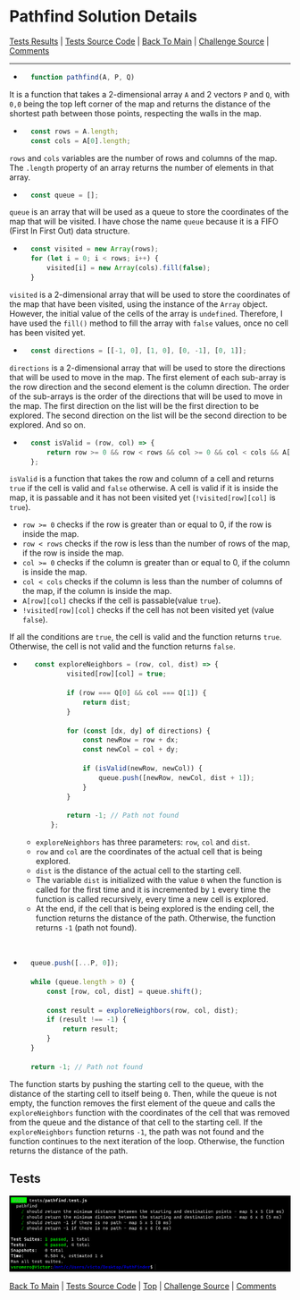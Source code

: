 # Pathfind Solution Details 
[Tests Results](#tests) | [Tests Source Code](./tests/pathfind.test.js) | [Back To Main](../README.md) | [Challenge Source](./pathfind.js) | [Comments](../README.md/#comments-section)

<hr />

* ~~~ javascript
    function pathfind(A, P, Q)
    ~~~

It is a function that takes a 2-dimensional array `A` and 2 vectors `P` and `Q`, with `0,0` being the top left corner of the map and returns the distance of the shortest path between those points, respecting the walls in the map.

* ~~~ javascript
    const rows = A.length;
    const cols = A[0].length;
    ~~~	

`rows` and `cols` variables are the number of rows and columns of the map. The `.length` property of an array returns the number of elements in that array.

* ~~~ javascript
    const queue = [];
    ~~~

`queue` is an array that will be used as a queue to store the coordinates of the map that will be visited. I have chose the name `queue` because it is a FIFO (First In First Out) data structure.

* ~~~ javascript
    const visited = new Array(rows);
    for (let i = 0; i < rows; i++) {
        visited[i] = new Array(cols).fill(false);
    }
    ~~~
`visited` is a 2-dimensional array that will be used to store the coordinates of the map that have been visited, using the instance of the `Array` object. However, the initial value of the cells of the array is `undefined`. Therefore, I have used the `fill()` method to fill the array with `false` values, once no cell has been visited yet.

* ~~~ javascript
    const directions = [[-1, 0], [1, 0], [0, -1], [0, 1]];
    ~~~

`directions` is a 2-dimensional array that will be used to store the directions that will be used to move in the map. The first element of each sub-array is the row direction and the second element is the column direction. The order of the sub-arrays is the order of the directions that will be used to move in the map. The first direction on the list will be the first direction to be explored. The second direction on the list will be the second direction to be explored. And so on.

* ~~~ javascript
    const isValid = (row, col) => {
        return row >= 0 && row < rows && col >= 0 && col < cols && A[row][col] && !visited[row][col];
    };
    ~~~

`isValid` is a function that takes the row and column of a cell and returns `true` if the cell is valid and `false` otherwise. A cell is valid if it is inside the map, it is passable and it has not been visited yet (`!visited[row][col]` is `true`).  
* `row >= 0` checks if the row is greater than or equal to 0, if the row is inside the map.
* `row < rows` checks if the row is less than the number of rows of the map, if the row is inside the map.
* `col >= 0` checks if the column is greater than or equal to 0, if the column is inside the map.
* `col < cols` checks if the column is less than the number of columns of the map, if the column is inside the map.
* `A[row][col]` checks if the cell is passable(value `true`).
* `!visited[row][col]` checks if the cell has not been visited yet (value `false`).

If all the conditions are `true`, the cell is valid and the function returns `true`. Otherwise, the cell is not valid and the function returns `false`.

*    ~~~ javascript
        const exploreNeighbors = (row, col, dist) => {
                visited[row][col] = true;

                if (row === Q[0] && col === Q[1]) {
                    return dist;
                }

                for (const [dx, dy] of directions) {
                    const newRow = row + dx;
                    const newCol = col + dy;

                    if (isValid(newRow, newCol)) {
                        queue.push([newRow, newCol, dist + 1]);
                    }
                }

                return -1; // Path not found
            };
        ~~~


        * `exploreNeighbors` has three parameters: `row`, `col` and `dist`.  
        * `row` and `col` are the coordinates of the actual cell that is being explored.  
        * `dist` is the distance of the actual cell to the starting cell.
        * The variable `dist` is initialized with the value `0` when the function is called for the first time and it is incremented by `1` every time the function is called recursively, every time a new cell is explored.
        * At the end, if the cell that is being explored is the ending cell, the function returns the distance of the path. Otherwise, the function returns `-1` (path not found).

<br />


* ~~~ javascript
    queue.push([...P, 0]);

    while (queue.length > 0) {
        const [row, col, dist] = queue.shift();

        const result = exploreNeighbors(row, col, dist);
        if (result !== -1) {
            return result;
        }
    }

    return -1; // Path not found
    ~~~

The function starts by pushing the starting cell to the queue, with the distance of the starting cell to itself being `0`. 
Then, while the queue is not empty, the function removes the first element of the queue and calls the `exploreNeighbors` function with the coordinates of the cell that was removed from the queue and the distance of that cell to the starting cell.
If the `exploreNeighbors` function returns `-1`, the path was not found and the function continues to the next iteration of the loop. Otherwise, the function returns the distance of the path.

## Tests

![Tests](../images/jest_test.PNG)

[Back To Main](../README.md) | [Tests Source Code](./tests/pathfind.test.js) | [Top](#pathfind-solution-details) | [Challenge Source](./pathfind.js) | [Comments](../README.md/#comments-section) 